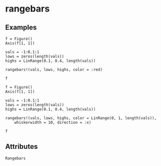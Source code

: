 # rangebars


## Examples

```@figure
f = Figure()
Axis(f[1, 1])

vals = -1:0.1:1
lows = zeros(length(vals))
highs = LinRange(0.1, 0.4, length(vals))

rangebars!(vals, lows, highs, color = :red)

f
```

```@figure
f = Figure()
Axis(f[1, 1])

vals = -1:0.1:1
lows = zeros(length(vals))
highs = LinRange(0.1, 0.4, length(vals))

rangebars!(vals, lows, highs, color = LinRange(0, 1, length(vals)),
    whiskerwidth = 10, direction = :x)

f
```

## Attributes

```@attrdocs
Rangebars
```